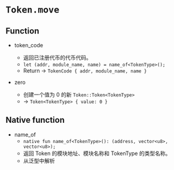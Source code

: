 # `Token.move`

## Function

- token_code
  - 返回已注册代币的代币代码。
  - `let (addr, module_name, name) = name_of<TokenType>();`
  - Return -> `TokenCode { addr, module_name, name }`

- zero
  - 创建一个值为 0 的新 `Token::Token<TokenType>`
  - -> `Token<TokenType> { value: 0 }`

## Native function

- name_of
  - `native fun name_of<TokenType>(): (address, vector<u8>, vector<u8>);`
  - 返回 Token 的模块地址、模块名称和 TokenType 的类型名称。
  - 从泛型中解析
